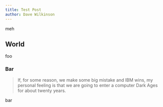 ```yaml
---
title: Test Post
author: Dave Wilkinson
---
```


meh

## World

foo

### Bar

> If, for some reason, we make some big mistake and IBM wins, my personal feeling is that we are going to enter a computer Dark Ages for about twenty years.

bar
